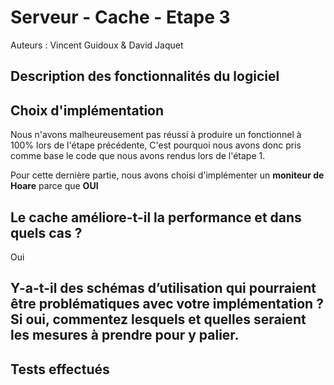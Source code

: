 # Serveur - Cache - Etape 3

Auteurs : Vincent Guidoux & David Jaquet

## Description des fonctionnalités du logiciel



## Choix d'implémentation

Nous n'avons malheureusement pas réussi à produire un fonctionnel à 100% lors de l'étape précédente, C'est pourquoi nous avons donc pris comme base le code que nous avons rendus lors de l'étape 1.

Pour cette dernière partie, nous avons choisi d'implémenter un **moniteur de Hoare** parce que **OUI**

## Le cache améliore-t-il la performance et dans quels cas ?

Oui

## Y-a-t-il des schémas d’utilisation qui pourraient être problématiques avec votre implémentation ? Si oui, commentez lesquels et quelles seraient les mesures à prendre pour y palier. 



## Tests effectués

